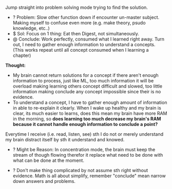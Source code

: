 Jump straight into problem solving mode trying to find the solution.
+ ? Problem: Slow other function down if encounter un-master subject. Making myself to confuse even more (e.g. make theory, psudo knowledge, etc..)
+ $ Sol: Focus on 1 thing: Eat then Digest, not simultaneously.
+ @ Conclude: Work perfectly, consumed what I learned right away. Turn out, I need to gather enough information to understand a concepts. (This works repeat until all concept consumed when I learning a chapter)

**Thought:**
+ My brain cannot return solutions for a concept if there aren't enough information to process, just like ML, too much information it will be overload making learning others concept difficult and slowed, too little information making conclude any concept impossible since their is no evidence.
+ To understand a concept, I have to gather enough amount of information in able to re-explain it clearly. When I wake up healthy and my brain is clear, its much easier to learns, does this mean my brain have more RAM in the morning, so **does learning too much decrease my brain's RAM because it cannot handle enough information to conclude a point?**


Everytime I receive (i.e. read, listen, see) sth I do not or merely understand  my brain distract itself by sth it understand and knowed. 
+ ? Might be Reason: In concentration mode, the brain must keep the stream of though flowing therefor it replace what need to be done with what can be done at the moment. 


+ ? Don't make thing complicated by not assume sth right without evidence. Math is all about simplify, remember "conclude" mean narrow down answers and problems. 